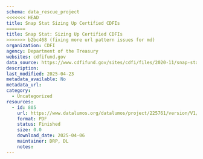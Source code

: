 ```yaml
---
schema: data_rescue_project 
<<<<<<< HEAD
title: Snap Stat Sizing Up Certified CDFIs
=======
title: Snap Stat: Sizing Up Certified CDFIs
>>>>>>> b2bc468 (fixing more url pattern issues for md)
organization: CDFI
agency: Department of the Treasury
websites: cdfifund.gov
data_source: https://www.cdfifund.gov/sites/cdfi/files/2020-11/snap-stat-june-1-2016.pdf
description: 
last_modified: 2025-04-23
metadata_available: No
metadata_url: 
category:
  - Uncategorized
resources:
  - id: 805
    url: https://www.datalumos.org/datalumos/project/225761/version/V1/view
    format: PDF
    status: Finished
    size: 0.0
    download_date: 2025-04-06
    maintainer: DRP, DL
    notes: 
---
```


